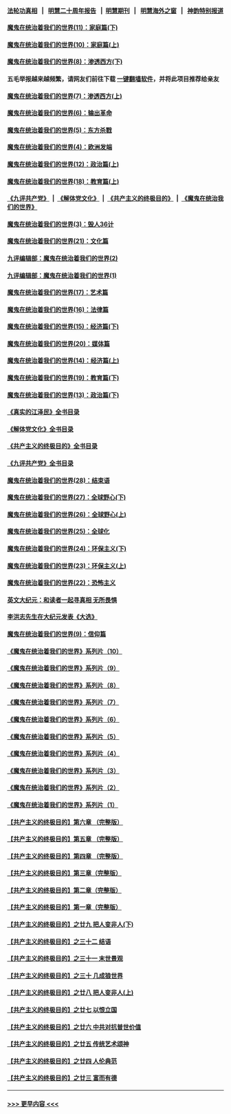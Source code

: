 #### [法轮功真相](https://github.com/gfw-breaker/truth/blob/master/README.md?t=0) &nbsp;&nbsp;|&nbsp;&nbsp; [明慧二十周年报告](https://github.com/gfw-breaker/mh-reports/blob/master/README.md?t=0) &nbsp;&nbsp;|&nbsp;&nbsp;[明慧期刊](https://github.com/gfw-breaker/mh-qikan) &nbsp;&nbsp;|&nbsp;&nbsp; [明慧海外之窗](https://github.com/gfw-breaker/mh-news/blob/master/README.md?t=0) &nbsp;&nbsp;|&nbsp;&nbsp; [神韵特别报道](https://github.com/gfw-breaker/mh-news/blob/master/shenyun.md?t=0)
#### [魔鬼在统治着我们的世界(11)：家庭篇(下)](../pages/nsc422/n10440961.md?t=12160701) 
#### [魔鬼在统治着我们的世界(10)：家庭篇(上)](../pages/nsc422/n10435448.md?t=12160701) 
#### [魔鬼在统治着我们的世界(8)：渗透西方(下)](../pages/nsc422/n10429603.md?t=12160701) 
#### 五毛举报越来越频繁，请网友们前往下载 [一键翻墙软件](https://github.com/gfw-breaker/ssr-accounts)，并将此项目推荐给亲友
#### [魔鬼在统治着我们的世界(7)：渗透西方(上)](../pages/nsc422/n10426013.md?t=12160701) 
#### [魔鬼在统治着我们的世界(6)：输出革命](../pages/nsc422/n10421536.md?t=12160701) 
#### [魔鬼在统治着我们的世界(5)：东方杀戮](../pages/nsc422/n10417707.md?t=12160701) 
#### [魔鬼在统治着我们的世界(4)：欧洲发端](../pages/nsc422/n10414890.md?t=12160701) 
#### [魔鬼在统治着我们的世界(12)：政治篇(上)](../pages/nsc422/n10444576.md?t=12160701) 
#### [魔鬼在统治着我们的世界(18)：教育篇(上)](../pages/nsc422/n10526970.md?t=12160701) 
#### [《九评共产党》](https://github.com/begood0513/9ping.md/blob/master/README.md) &nbsp;|&nbsp; [《解体党文化》](../../../../jtdwh.md/blob/master/README.md)  &nbsp;|&nbsp; [《共产主义的终极目的》](../../../../gczydzjmd.md/blob/master/README.md) &nbsp;|&nbsp; [《魔鬼在统治我们的世界》](../../../../mgztzwmdsj.md/blob/master/README.md) 
#### [魔鬼在统治着我们的世界(3)：毁人36计](../pages/nsc422/n10411583.md?t=12160701) 
#### [魔鬼在统治着我们的世界(21)：文化篇](../pages/nsc422/n10597706.md?t=12160701) 
#### [九评编辑部：魔鬼在统治着我们的世界(2)](../pages/nsc422/n10410036.md?t=12160701) 
#### [九评编辑部：魔鬼在统治着我们的世界(1)](../pages/nsc422/n10406825.md?t=12160701) 
#### [魔鬼在统治着我们的世界(17)：艺术篇](../pages/nsc422/n10499093.md?t=12160701) 
#### [魔鬼在统治着我们的世界(16)：法律篇](../pages/nsc422/n10485969.md?t=12160701) 
#### [魔鬼在统治着我们的世界(15)：经济篇(下)](../pages/nsc422/n10469975.md?t=12160701) 
#### [魔鬼在统治着我们的世界(20)：媒体篇](../pages/nsc422/n10586579.md?t=12160701) 
#### [魔鬼在统治着我们的世界(14)：经济篇(上)](../pages/nsc422/n10457370.md?t=12160701) 
#### [魔鬼在统治着我们的世界(19)：教育篇(下)](../pages/nsc422/n10564808.md?t=12160701) 
#### [魔鬼在统治着我们的世界(13)：政治篇(下)](../pages/nsc422/n10448270.md?t=12160701) 
#### [《真实的江泽民》全书目录](../pages/nsc422/n13721399.md?t=12160701) 
#### [《解体党文化》全书目录](../pages/nsc422/n13721157.md?t=12160701) 
#### [《共产主义的终极目的》全书目录](../pages/nsc422/n13721048.md?t=12160701) 
#### [《九评共产党》全书目录](../pages/nsc422/n13708085.md?t=12160701) 
#### [魔鬼在统治着我们的世界(28)：结束语](../pages/nsc422/n10936246.md?t=12160701) 
#### [魔鬼在统治着我们的世界(27)：全球野心(下)](../pages/nsc422/n10928319.md?t=12160701) 
#### [魔鬼在统治着我们的世界(26)：全球野心(上)](../pages/nsc422/n10900318.md?t=12160701) 
#### [魔鬼在统治着我们的世界(25)：全球化](../pages/nsc422/n10788205.md?t=12160701) 
#### [魔鬼在统治着我们的世界(24)：环保主义(下)](../pages/nsc422/n10695307.md?t=12160701) 
#### [魔鬼在统治着我们的世界(23)：环保主义(上)](../pages/nsc422/n10688613.md?t=12160701) 
#### [魔鬼在统治着我们的世界(22)：恐怖主义](../pages/nsc422/n10614727.md?t=12160701) 
#### [英文大纪元：和读者一起寻真相 无所畏惧](../pages/nsc422/n12542027.md?t=12160701) 
#### [李洪志先生在大纪元发表《大选》](../pages/nsc422/n12534746.md?t=12160701) 
#### [魔鬼在统治着我们的世界(9)：信仰篇](../pages/nsc422/n10432159.md?t=12160701) 
#### [《魔鬼在统治着我们的世界》系列片（10）](../pages/nsc422/n12292670.md?t=12160701) 
#### [《魔鬼在统治着我们的世界》系列片（9）](../pages/nsc422/n12290859.md?t=12160701) 
#### [《魔鬼在统治着我们的世界》系列片（8）](../pages/nsc422/n12287445.md?t=12160701) 
#### [《魔鬼在统治着我们的世界》系列片（7）](../pages/nsc422/n12283425.md?t=12160701) 
#### [《魔鬼在统治着我们的世界》系列片（6）](../pages/nsc422/n12282314.md?t=12160701) 
#### [《魔鬼在统治着我们的世界》系列片（5）](../pages/nsc422/n12281419.md?t=12160701) 
#### [《魔鬼在统治着我们的世界》系列片（4）](../pages/nsc422/n12274024.md?t=12160701) 
#### [《魔鬼在统治着我们的世界》系列片（3）](../pages/nsc422/n12271322.md?t=12160701) 
#### [《魔鬼在统治着我们的世界》系列片（2）](../pages/nsc422/n12269049.md?t=12160701) 
#### [《魔鬼在统治着我们的世界》系列片（1）](../pages/nsc422/n12267575.md?t=12160701) 
#### [【共产主义的终极目的】第六章 （完整版）](../pages/nsc422/n11428913.md?t=12160701) 
#### [【共产主义的终极目的】第五章 （完整版）](../pages/nsc422/n11428912.md?t=12160701) 
#### [【共产主义的终极目的】第四章 （完整版）](../pages/nsc422/n11428907.md?t=12160701) 
#### [【共产主义的终极目的】第三章（完整版）](../pages/nsc422/n11428848.md?t=12160701) 
#### [【共产主义的终极目的】第二章（完整版）](../pages/nsc422/n11428831.md?t=12160701) 
#### [【共产主义的终极目的】第一章（完整版）](../pages/nsc422/n11417651.md?t=12160701) 
#### [【共产主义的终极目的】之廿九 把人变非人(下)](../pages/nsc422/n11344140.md?t=12160701) 
#### [【共产主义的终极目的】之三十二 结语](../pages/nsc422/n11360535.md?t=12160701) 
#### [【共产主义的终极目的】之三十一 末世景观](../pages/nsc422/n11351129.md?t=12160701) 
#### [【共产主义的终极目的】之三十 几成狼世界](../pages/nsc422/n11348280.md?t=12160701) 
#### [【共产主义的终极目的】之廿八 把人变非人(上)](../pages/nsc422/n11340492.md?t=12160701) 
#### [【共产主义的终极目的】之廿七 以恨立国](../pages/nsc422/n11336944.md?t=12160701) 
#### [【共产主义的终极目的】之廿六 中共对抗普世价值](../pages/nsc422/n11324785.md?t=12160701) 
#### [【共产主义的终极目的】之廿五 传统艺术颂神](../pages/nsc422/n11296396.md?t=12160701) 
#### [【共产主义的终极目的】之廿四 人伦典范](../pages/nsc422/n11296397.md?t=12160701) 
#### [【共产主义的终极目的】之廿三 富而有德](../pages/nsc422/n11283598.md?t=12160701) 

----
#### [ >>> 更早内容 <<< ](../indexes/nsc422-earlier.md)
